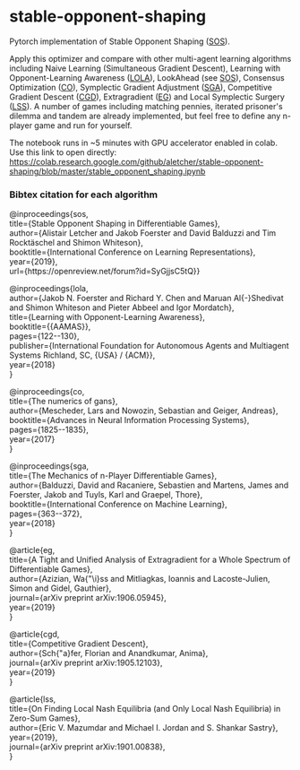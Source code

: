 # stable-opponent-shaping
Pytorch implementation of Stable Opponent Shaping ([SOS](https://openreview.net/pdf?id=SyGjjsC5tQ)).

Apply this optimizer and compare with other multi-agent learning algorithms including Naive Learning (Simultaneous Gradient Descent), Learning with Opponent-Learning Awareness ([LOLA](https://arxiv.org/pdf/1709.04326.pdf)), LookAhead (see [SOS](https://openreview.net/pdf?id=SyGjjsC5tQ)), Consensus Optimization ([CO](https://arxiv.org/pdf/1705.10461.pdf)), Symplectic Gradient Adjustment ([SGA](https://arxiv.org/pdf/1802.05642.pdf)), Competitive Gradient Descent ([CGD](https://arxiv.org/pdf/1905.12103.pdf)), Extragradient ([EG](https://arxiv.org/pdf/1906.05945.pdf)) and Local Symplectic Surgery ([LSS](https://arxiv.org/pdf/1901.00838.pdf)). A number of games including matching pennies, iterated prisoner's dilemma and tandem are already implemented, but feel free to define any n-player game and run for yourself.

The notebook runs in ~5 minutes with GPU accelerator enabled in colab. Use this link to open directly: https://colab.research.google.com/github/aletcher/stable-opponent-shaping/blob/master/stable_opponent_shaping.ipynb

### Bibtex citation for each algorithm

@inproceedings{sos,  
title={Stable Opponent Shaping in Differentiable Games},  
author={Alistair Letcher and Jakob Foerster and David Balduzzi and Tim Rocktäschel and Shimon Whiteson},  
booktitle={International Conference on Learning Representations},  
year={2019},  
url={https://<span>openreview.net</span>/forum?id=SyGjjsC5tQ}}

@inproceedings{lola,  
  author={Jakob N. Foerster and Richard Y. Chen and Maruan Al{-}Shedivat and Shimon Whiteson and Pieter Abbeel and Igor Mordatch},  
  title={Learning with Opponent-Learning Awareness},  
  booktitle={{AAMAS}},  
  pages={122--130},  
  publisher={International Foundation for Autonomous Agents and Multiagent Systems Richland, SC, {USA} / {ACM}},  
  year={2018}  
}

@inproceedings{co,  
  title={The numerics of gans},  
  author={Mescheder, Lars and Nowozin, Sebastian and Geiger, Andreas},  
  booktitle={Advances in Neural Information Processing Systems},  
  pages={1825--1835},  
  year={2017}  
}

@inproceedings{sga,  
  title={The Mechanics of n-Player Differentiable Games},  
  author={Balduzzi, David and Racaniere, Sebastien and Martens, James and Foerster, Jakob and Tuyls, Karl and Graepel, Thore},  
  booktitle={International Conference on Machine Learning},  
  pages={363--372},  
  year={2018}  
}

@article{eg,  
  title={A Tight and Unified Analysis of Extragradient for a Whole Spectrum of Differentiable Games},  
  author={Azizian, Wa{\"\i}ss and Mitliagkas, Ioannis and Lacoste-Julien, Simon and Gidel, Gauthier},  
  journal={arXiv preprint arXiv:1906.05945},  
  year={2019}  
}

@article{cgd,  
  title={Competitive Gradient Descent},  
  author={Sch{\"a}fer, Florian and Anandkumar, Anima},    
  journal={arXiv preprint arXiv:1905.12103},  
  year={2019}  
}

@article{lss,  
    title={On Finding Local Nash Equilibria (and Only Local Nash Equilibria) in Zero-Sum Games},  
    author={Eric V. Mazumdar and Michael I. Jordan and S. Shankar Sastry},  
    year={2019},  
    journal={arXiv preprint arXiv:1901.00838},  
}
